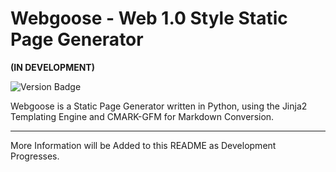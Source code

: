 # Webgoose - Web 1.0 Style Static Page Generator

**(IN DEVELOPMENT)**

![Version Badge](https://raster.shields.io/badge/Version-0.3.4-green)

Webgoose is a Static Page Generator written in Python, using the Jinja2 Templating Engine and CMARK-GFM for Markdown Conversion.

---

More Information will be Added to this README as Development Progresses.

